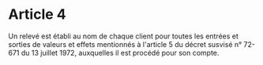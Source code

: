 # Article 4

Un relevé est établi au nom de chaque client pour toutes les entrées et sorties de valeurs et effets mentionnés à l'article 5 du décret susvisé n° 72-671 du 13 juillet 1972, auxquelles il est procédé pour son compte.
